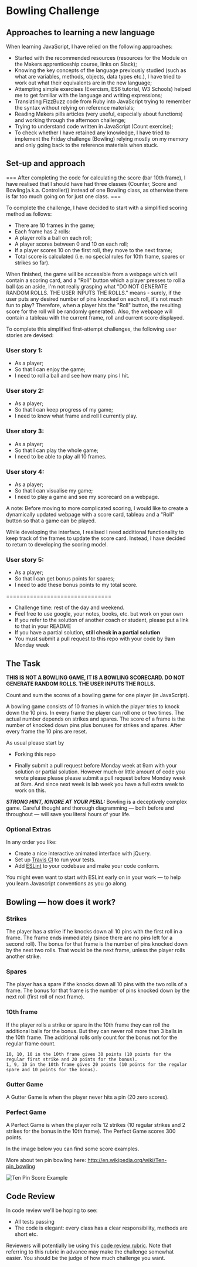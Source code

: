 
Bowling Challenge
=================

## Approaches to learning a new language

When learning JavaScript, I have relied on the following approaches:

  * Started with the recommended resources (resources for the Module on the Makers apprenticeship course, links on Slack);
  * Knowing the key concepts of the language previously studied (such as what are variables, methods, objects, data types etc.), I have tried to work out what their equivalents are in the new language;
  * Attempting simple exercises (Exercism, ES6 tutorial, W3 Schools) helped me to get familiar with the language and writing expressions;
  * Translating FizzBuzz code from Ruby into JavaScript trying to remember the syntax without relying on reference materials;
  * Reading Makers pills articles (very useful, especially about functions) and working through the afternoon challenge;
  * Trying to understand code written in JavaScript (Count exercise);
  * To check whether I have retained any knowledge, I have tried to implement the Friday challenge (Bowling) relying mostly on my memory and only going back to the reference materials when stuck.

## Set-up and approach

=== After completing the code for calculating the score (bar 10th frame), I have realised that I should have had three classes (Counter, Score and Bowling(a.k.a. Controller)) instead of one Bowling class, as otherwise there is far too much going on for just one class. ===

To complete the challenge, I have decided to start with a simplified scoring method as follows:
  * There are 10 frames in the game;
  * Each frame has 2 rolls:
  * A player rolls a ball on each roll;
  * A player scores between 0 and 10 on each roll;
  * If a player scores 10 on the first roll, they move to the next frame;
  * Total score is calculated (i.e. no special rules for 10th frame, spares or strikes so far).

When finished, the game will be accessible from a webpage which will contain a scoring card, and a "Roll" button which a player presses to roll a ball (as an aside, I'm not really grasping what "DO NOT GENERATE RANDOM ROLLS. THE USER INPUTS THE ROLLS." means - surely, if the user puts any desired number of pins knocked on each roll, it's not much fun to play? Therefore, when a player hits the "Roll" button, the resulting score for the roll will be randomly generated). Also, the webpage will contain a tableau with the current frame, roll and current score displayed.

To complete this simplified first-attempt challenges, the following user stories are devised:

### User story 1:
  * As a player;
  * So that I can enjoy the game;
  * I need to roll a ball and see how many pins I hit.

### User story 2:
  * As a player;
  * So that I can keep progress of my game;
  * I need to know what frame and roll I currently play.

### User story 3:
  * As a player;
  * So that I can play the whole game;
  * I need to be able to play all 10 frames.

### User story 4:
  * As a player;
  * So that I can visualise my game;
  * I need to play a game and see my scorecard on a webpage.

A note: Before moving to more complicated scoring, I would like to create a dynamically updated webpage with a score card, tableau and a "Roll" button so that a game can be played.

While developing the interface, I realised I need additional functionality to keep track of the frames to update the score card. Instead, I have decided to return to developing the scoring model.


### User story 5:
  * As a player;
  * So that I can get bonus points for spares;
  * I need to add these bonus points to my total score.


===============================

* Challenge time: rest of the day and weekend.
* Feel free to use google, your notes, books, etc. but work on your own
* If you refer to the solution of another coach or student, please put a link to that in your README
* If you have a partial solution, **still check in a partial solution**
* You must submit a pull request to this repo with your code by 9am Monday week

## The Task

**THIS IS NOT A BOWLING GAME, IT IS A BOWLING SCORECARD. DO NOT GENERATE RANDOM ROLLS. THE USER INPUTS THE ROLLS.**

Count and sum the scores of a bowling game for one player (in JavaScript).

A bowling game consists of 10 frames in which the player tries to knock down the 10 pins. In every frame the player can roll one or two times. The actual number depends on strikes and spares. The score of a frame is the number of knocked down pins plus bonuses for strikes and spares. After every frame the 10 pins are reset.

As usual please start by

* Forking this repo

* Finally submit a pull request before Monday week at 9am with your solution or partial solution.  However much or little amount of code you wrote please please please submit a pull request before Monday week at 9am.  And since next week is lab week you have a full extra week to work on this.

___STRONG HINT, IGNORE AT YOUR PERIL:___ Bowling is a deceptively complex game. Careful thought and thorough diagramming — both before and throughout — will save you literal hours of your life.

### Optional Extras

In any order you like:

* Create a nice interactive animated interface with jQuery.
* Set up [Travis CI](https://travis-ci.org) to run your tests.
* Add [ESLint](http://eslint.org/) to your codebase and make your code conform.

You might even want to start with ESLint early on in your work — to help you
learn Javascript conventions as you go along.

## Bowling — how does it work?

### Strikes

The player has a strike if he knocks down all 10 pins with the first roll in a frame. The frame ends immediately (since there are no pins left for a second roll). The bonus for that frame is the number of pins knocked down by the next two rolls. That would be the next frame, unless the player rolls another strike.

### Spares

The player has a spare if the knocks down all 10 pins with the two rolls of a frame. The bonus for that frame is the number of pins knocked down by the next roll (first roll of next frame).

### 10th frame

If the player rolls a strike or spare in the 10th frame they can roll the additional balls for the bonus. But they can never roll more than 3 balls in the 10th frame. The additional rolls only count for the bonus not for the regular frame count.

    10, 10, 10 in the 10th frame gives 30 points (10 points for the regular first strike and 20 points for the bonus).
    1, 9, 10 in the 10th frame gives 20 points (10 points for the regular spare and 10 points for the bonus).

### Gutter Game

A Gutter Game is when the player never hits a pin (20 zero scores).

### Perfect Game

A Perfect Game is when the player rolls 12 strikes (10 regular strikes and 2 strikes for the bonus in the 10th frame). The Perfect Game scores 300 points.

In the image below you can find some score examples.

More about ten pin bowling here: http://en.wikipedia.org/wiki/Ten-pin_bowling

![Ten Pin Score Example](images/example_ten_pin_scoring.png)

## Code Review

In code review we'll be hoping to see:

* All tests passing
* The code is elegant: every class has a clear responsibility, methods are short etc.

Reviewers will potentially be using this [code review rubric](docs/review.md).  Note that referring to this rubric in advance may make the challenge somewhat easier.  You should be the judge of how much challenge you want.
